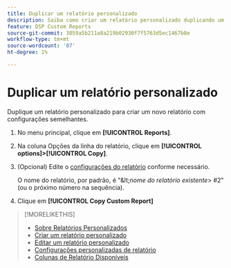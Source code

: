 ```yaml
---
title: Duplicar um relatório personalizado
description: Saiba como criar um relatório personalizado duplicando um relatório existente.
feature: DSP Custom Reports
source-git-commit: 3059a5b211a8a219b02930f7f5763d5ec1467b8e
workflow-type: tm+mt
source-wordcount: '87'
ht-degree: 1%

---
```


# Duplicar um relatório personalizado

Duplique um relatório personalizado para criar um novo relatório com configurações semelhantes.

1. No menu principal, clique em **[!UICONTROL Reports]**.

1. Na coluna Opções da linha do relatório, clique em **[!UICONTROL options]>[!UICONTROL Copy]**.

1. (Opcional) Edite o [configurações do relatório](/help/dsp/reports/report-settings.md) conforme necessário.

   O nome do relatório, por padrão, é &quot;\&lt;*nome do relatório existente*\> \#2&quot; (ou o próximo número na sequência).

1. Clique em **[!UICONTROL Copy Custom Report]**

>[!MORELIKETHIS]
>
>* [Sobre Relatórios Personalizados](/help/dsp/reports/report-about.md)
>* [Criar um relatório personalizado](/help/dsp/reports/report-create.md)
>* [Editar um relatório personalizado](/help/dsp/reports/report-edit.md)
>* [Configurações personalizadas de relatório](/help/dsp/reports/report-settings.md)
>* [Colunas de Relatório Disponíveis](/help/dsp/reports/report-columns.md)

